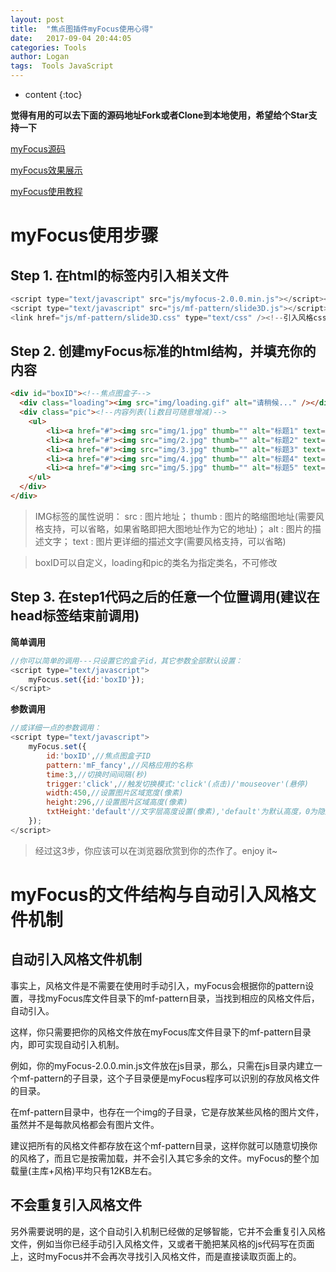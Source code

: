 ```yaml
---
layout: post
title:  "焦点图插件myFocus使用心得"
date:   2017-09-04 20:44:05
categories: Tools
author: Logan
tags:  Tools JavaScript
---
```


* content
{:toc}

**觉得有用的可以去下面的源码地址Fork或者Clone到本地使用，希望给个Star支持一下**

[myFocus源码](https://github.com/logan70/myfocus "myFocus源码")

[myFocus效果展示](https://logan70.github.io/myfocus/ "myFocus效果展示")

[myFocus使用教程](https://logan70.github.io/2017/09/04/how-to-use-myfocus/ "myFocus使用教程")

# myFocus使用步骤

## Step 1. 在html的标签内引入相关文件

```js
<script type="text/javascript" src="js/myfocus-2.0.0.min.js"></script><!--引入myFocus库-->
<script type="text/javascript" src="js/mf-pattern/slide3D.js"></script><!--引入风格js文件-->
<link href="js/mf-pattern/slide3D.css" type="text/css" /><!--引入风格css文件-->
```




## Step 2. 创建myFocus标准的html结构，并填充你的内容

```html
<div id="boxID"><!--焦点图盒子-->
  <div class="loading"><img src="img/loading.gif" alt="请稍候..." /></div><!--载入画面(可删除)-->
  <div class="pic"><!--内容列表(li数目可随意增减)-->
  	<ul>
        <li><a href="#"><img src="img/1.jpg" thumb="" alt="标题1" text="详细描述1" /></a></li>
        <li><a href="#"><img src="img/2.jpg" thumb="" alt="标题2" text="详细描述2" /></a></li>
        <li><a href="#"><img src="img/3.jpg" thumb="" alt="标题3" text="详细描述3" /></a></li>
        <li><a href="#"><img src="img/4.jpg" thumb="" alt="标题4" text="详细描述4" /></a></li>
        <li><a href="#"><img src="img/5.jpg" thumb="" alt="标题5" text="详细描述5" /></a></li>
  	</ul>
  </div>
</div>
```

>IMG标签的属性说明：
>src : 图片地址；
>thumb : 图片的略缩图地址(需要风格支持，可以省略，如果省略即把大图地址作为它的地址)；
>alt : 图片的描述文字；
>text : 图片更详细的描述文字(需要风格支持，可以省略)

>boxID可以自定义，loading和pic的类名为指定类名，不可修改

## Step 3. 在step1代码之后的任意一个位置调用(建议在head标签结束前调用)

**简单调用**

```js
//你可以简单的调用---只设置它的盒子id，其它参数全部默认设置：
<script type="text/javascript">
	myFocus.set({id:'boxID'});
</script>
```

**参数调用**

```js
//或详细一点的参数调用：
<script type="text/javascript">
	myFocus.set({
	    id:'boxID',//焦点图盒子ID
	    pattern:'mF_fancy',//风格应用的名称
	    time:3,//切换时间间隔(秒)
	    trigger:'click',//触发切换模式:'click'(点击)/'mouseover'(悬停)
	    width:450,//设置图片区域宽度(像素)
	    height:296,//设置图片区域高度(像素)
	    txtHeight:'default'//文字层高度设置(像素),'default'为默认高度，0为隐藏
	});
</script>
```

>经过这3步，你应该可以在浏览器欣赏到你的杰作了。enjoy it~

# myFocus的文件结构与自动引入风格文件机制

## 自动引入风格文件机制

事实上，风格文件是不需要在使用时手动引入，myFocus会根据你的pattern设置，寻找myFocus库文件目录下的mf-pattern目录，当找到相应的风格文件后，自动引入。

这样，你只需要把你的风格文件放在myFocus库文件目录下的mf-pattern目录内，即可实现自动引入机制。

例如，你的myFocus-2.0.0.min.js文件放在js目录，那么，只需在js目录内建立一个mf-pattern的子目录，这个子目录便是myFocus程序可以识别的存放风格文件的目录。

在mf-pattern目录中，也存在一个img的子目录，它是存放某些风格的图片文件，虽然并不是每款风格都会有图片文件。

建议把所有的风格文件都存放在这个mf-pattern目录，这样你就可以随意切换你的风格了，而且它是按需加载，并不会引入其它多余的文件。myFocus的整个加载量(主库+风格)平均只有12KB左右。

## 不会重复引入风格文件

另外需要说明的是，这个自动引入机制已经做的足够智能，它并不会重复引入风格文件，例如当你已经手动引入风格文件，又或者干脆把某风格的js代码写在页面上，这时myFocus并不会再次寻找引入风格文件，而是直接读取页面上的。